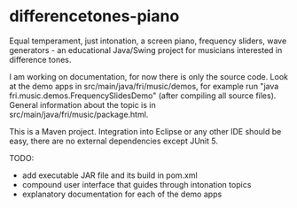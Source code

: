 # differencetones-piano
Equal temperament, just intonation, a screen piano, frequency sliders, wave generators - an educational Java/Swing project for musicians interested in difference tones.

I am working on documentation, for now there is only the source code. 
Look at the demo apps in src/main/java/fri/music/demos, for example run "java fri.music.demos.FrequencySlidesDemo" (after compiling all source files).
General information about the topic is in src/main/java/fri/music/package.html.

This is a Maven project. Integration into Eclipse or any other IDE should be easy, there are no external dependencies except JUnit 5.

TODO: 
- add executable JAR file and its build in pom.xml
- compound user interface that guides through intonation topics
- explanatory documentation for each of the demo apps
